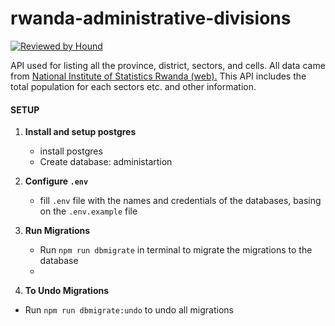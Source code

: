 # rwanda-administrative-divisions
[![Reviewed by Hound](https://img.shields.io/badge/Reviewed_by-Hound-8E64B0.svg)](https://houndci.com)

API used for listing all the province, district, sectors, and cells. All data came from [National Institute of Statistics Rwanda (web).](https://www.statistics.gov.rw/) This API includes the total population for each sectors etc. and other information.

#### SETUP

1. **Install and setup postgres**

   - install postgres
   - Create database: administartion

2. **Configure `.env`**

   - fill `.env` file with the names and credentials of the databases, basing on the `.env.example` file

3. **Run Migrations**

   - Run `npm run dbmigrate` in terminal to migrate the migrations to the database
   - 
4. **To Undo Migrations**

  - Run `npm run dbmigrate:undo` to undo all migrations
